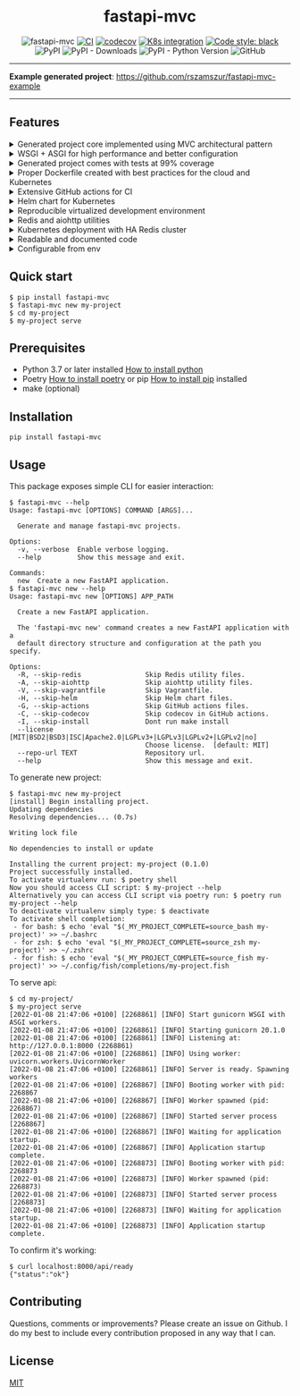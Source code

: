 <div align="center">
<h1>fastapi-mvc</h1>

![fastapi-mvc](https://github.com/rszamszur/fastapi-mvc-template/blob/master/assets/readme.gif?raw=true)
[![CI](https://github.com/rszamszur/fastapi-mvc/actions/workflows/main.yml/badge.svg?branch=master)](https://github.com/rszamszur/fastapi-mvc/actions/workflows/main.yml)
[![codecov](https://codecov.io/gh/rszamszur/fastapi-mvc/branch/master/graph/badge.svg?token=7ESV30TYZS)](https://codecov.io/gh/rszamszur/fastapi-mvc)
[![K8s integration](https://github.com/rszamszur/fastapi-mvc/actions/workflows/integration.yml/badge.svg)](https://github.com/rszamszur/fastapi-mvc/actions/workflows/integration.yml)
[![Code style: black](https://img.shields.io/badge/code%20style-black-000000.svg)](https://github.com/psf/black)
![PyPI](https://img.shields.io/pypi/v/fastapi-mvc)
![PyPI - Downloads](https://img.shields.io/pypi/dm/fastapi-mvc)
![PyPI - Python Version](https://img.shields.io/pypi/pyversions/fastapi-mvc)
![GitHub](https://img.shields.io/github/license/rszamszur/fastapi-mvc?color=blue)

</div>

---

**Example generated project**: https://github.com/rszamszur/fastapi-mvc-example

---

## Features
<details>
  <summary>Generated project core implemented using MVC architectural pattern</summary>
  
  Generated project is structured in MVC architectural pattern to help developers who don't know FastAPI yet but are familiar with MVC to get up to speed quickly.
</details>

<details>
  <summary>WSGI + ASGI for high performance and better configuration</summary>

#### TLDR;

Running WSGI as a master worker with ASGI workers gives better results than running pure ASGI (for FastAPI for now):
* better performance (requests per second)
* better support for different protocols
* broader configuration
* better support with using reverse proxy
---
First of all, whether it's ASGI, WSGI, or combined, think of this as something that serves the application. For instance, Ruby on Rails uses Puma. The result of any of those servers is a TCP/IP or UNIX socket which is later on utilized by reverse proxy ex: Nginx (a TCP/IP socket you can access directly over the network, but still in production, usually it'll be behind a reverse proxy).

Now to WSGI + ASGI part. FastAPI is implemented with asyncio (https://docs.python.org/3/library/asyncio.html), so having a pure WSGI server doesn't make sense since you'd lose all the benefits of asynchronous concurrency. That's where ASGI comes in. However, Python journey with asyncio is still pretty young. Most projects have yet to reach maturity level (you should expect early bugs and a limited feature set). FastAPI, as ASGI server uses uvicorn, which is still prior 1.x.x release (17 in total so far, current 0.16.0) and lacks support for some protocols (ex: no HTTP/2).
Moreover, some reverse proxy might not know how to work with asynchronous servers, and some problems or early bugs on this layer might happen as well.

I'm not saying uvicorn is bad. Quite contrary, if you'd run 4 pure uvicorn workes, you'd still get great results. But if you'd run the same amount of workers with gunicorn (WSGI) as a master worker, it turns out you can even pump those numbers up.

Gunicorn with 4 Uvicorn Workers (source: https://stackoverflow.com/a/62977786/10566747):
```
Requests per second: 7891.28 [#/sec] (mean)
Time per request: 126.722 [ms] (mean)
Time per request: 0.127 [ms] (mean, across all concurrent requests)
```

Pure Uvicorn with 4 workers:
```
Requests per second: 4359.68 [#/sec] (mean)
Time per request: 229.375 [ms] (mean)
Time per request: 0.229 [ms] (mean, across all concurrent requests)
```

~80% better

I guess gunicorn does a better job in worker management. However, it's a more mature project, so it's probably a matter of time when uvicorn (or other ASGI for that matter) will catch up to this benchmark.

Last but not least, gunicorn gives a ton of settings to configure (https://docs.gunicorn.org/en/stable/settings.html), which can come in handy.
</details>

<details>
  <summary>Generated project comes with tests at 99% coverage</summary>
  
  Unit test coverage is at 99% regardless of chosen configuration. There is also a placeholder for integration tests with an example dummy test.
</details>

<details>
  <summary>Proper Dockerfile created with best practices for the cloud and Kubernetes</summary>
  
Container image features:
* Based on lightweight alpine.
* Run as PID 1 (with child processes)
* Utilizes multi-stage build for smallest size possible, also this results in having only necessary libraries/dependencies/tools in outcome container image.
* DigestSHA - immutable identifier instead of tags, for better reproducibility and security.
* Signal handling, for Kubernetes to be able to gracefully shut down pods.
* Created with common layers.

Based on Google [Best practices for building containers](https://cloud.google.com/architecture/best-practices-for-building-containers) and own experience.
</details>

<details>
  <summary>Extensive GitHub actions for CI</summary>
  
![ci_example](https://github.com/rszamszur/fastapi-mvc-template/blob/master/assets/ci.png?raw=true)
</details>

<details>
  <summary>Helm chart for Kubernetes</summary>
  
For easily deploying application in Kubernetes cluster.
</details>

<details>
  <summary>Reproducible virtualized development environment</summary>

Easily boot virtual machine with Vagrant. Code and test straight away. 

*Note: Project directory is rsync'ed between Host and Guest.*

*Note2: provided Vagrant vm doesn't have port forwarding configured which means, that application won't be accessible on Host OS.*
</details>

<details>
  <summary>Redis and aiohttp utilities</summary>
  
For your discretion, I've provided some basic utilities:
* RedisClient `.app.utils.redis`
* AiohttpClient `.app.utils.aiohttp_client`

They're initialized in `asgi.py` on FastAPI startup event handler, and are available for whole application scope without passing object instances between controllers.
</details>

<details>
  <summary>Kubernetes deployment with HA Redis cluster</summary>
  
Application stack in Kubernetes:
![k8s_arch](https://github.com/rszamszur/fastapi-mvc-template/blob/master/assets/k8s_arch.png?raw=true)
</details>

<details>
  <summary>Readable and documented code</summary>
  
The metrics stage in CI workflow ensures important PEP rules are enforced. For additional readability and formatting checks - black is used. Every piece of generated code is documented with docstrings. Last but not least there is also extended README with how to.
</details>

<details>
  <summary>Configurable from env</summary>
  
Generated application provides flexibility of configuration. All significant settings are defined by the environment variables, each with the default value.
</details>

## Quick start

```shell
$ pip install fastapi-mvc
$ fastapi-mvc new my-project
$ cd my-project
$ my-project serve
```

## Prerequisites

* Python 3.7 or later installed [How to install python](https://docs.python-guide.org/starting/installation/)
* Poetry [How to install poetry](https://python-poetry.org/docs/#installation) or pip [How to install pip](https://pip.pypa.io/en/stable/installation/) installed
* make (optional)

## Installation

```shell
pip install fastapi-mvc
```

## Usage

This package exposes simple CLI for easier interaction:

```shell
$ fastapi-mvc --help
Usage: fastapi-mvc [OPTIONS] COMMAND [ARGS]...

  Generate and manage fastapi-mvc projects.

Options:
  -v, --verbose  Enable verbose logging.
  --help         Show this message and exit.

Commands:
  new  Create a new FastAPI application.
$ fastapi-mvc new --help
Usage: fastapi-mvc new [OPTIONS] APP_PATH

  Create a new FastAPI application.

  The 'fastapi-mvc new' command creates a new FastAPI application with a
  default directory structure and configuration at the path you specify.

Options:
  -R, --skip-redis                Skip Redis utility files.
  -A, --skip-aiohttp              Skip aiohttp utility files.
  -V, --skip-vagrantfile          Skip Vagrantfile.
  -H, --skip-helm                 Skip Helm chart files.
  -G, --skip-actions              Skip GitHub actions files.
  -C, --skip-codecov              Skip codecov in GitHub actions.
  -I, --skip-install              Dont run make install
  --license [MIT|BSD2|BSD3|ISC|Apache2.0|LGPLv3+|LGPLv3|LGPLv2+|LGPLv2|no]
                                  Choose license.  [default: MIT]
  --repo-url TEXT                 Repository url.
  --help                          Show this message and exit.
```

To generate new project:

```shell
$ fastapi-mvc new my-project
[install] Begin installing project.
Updating dependencies
Resolving dependencies... (0.7s)

Writing lock file

No dependencies to install or update

Installing the current project: my-project (0.1.0)
Project successfully installed.
To activate virtualenv run: $ poetry shell
Now you should access CLI script: $ my-project --help
Alternatively you can access CLI script via poetry run: $ poetry run my-project --help
To deactivate virtualenv simply type: $ deactivate
To activate shell completion:
 - for bash: $ echo 'eval "$(_MY_PROJECT_COMPLETE=source_bash my-project)' >> ~/.bashrc
 - for zsh: $ echo 'eval "$(_MY_PROJECT_COMPLETE=source_zsh my-project)' >> ~/.zshrc
 - for fish: $ echo 'eval "$(_MY_PROJECT_COMPLETE=source_fish my-project)' >> ~/.config/fish/completions/my-project.fish
```

To serve api:

```shell
$ cd my-project/
$ my-project serve
[2022-01-08 21:47:06 +0100] [2268861] [INFO] Start gunicorn WSGI with ASGI workers.
[2022-01-08 21:47:06 +0100] [2268861] [INFO] Starting gunicorn 20.1.0
[2022-01-08 21:47:06 +0100] [2268861] [INFO] Listening at: http://127.0.0.1:8000 (2268861)
[2022-01-08 21:47:06 +0100] [2268861] [INFO] Using worker: uvicorn.workers.UvicornWorker
[2022-01-08 21:47:06 +0100] [2268861] [INFO] Server is ready. Spawning workers
[2022-01-08 21:47:06 +0100] [2268867] [INFO] Booting worker with pid: 2268867
[2022-01-08 21:47:06 +0100] [2268867] [INFO] Worker spawned (pid: 2268867)
[2022-01-08 21:47:06 +0100] [2268867] [INFO] Started server process [2268867]
[2022-01-08 21:47:06 +0100] [2268867] [INFO] Waiting for application startup.
[2022-01-08 21:47:06 +0100] [2268867] [INFO] Application startup complete.
[2022-01-08 21:47:06 +0100] [2268873] [INFO] Booting worker with pid: 2268873
[2022-01-08 21:47:06 +0100] [2268873] [INFO] Worker spawned (pid: 2268873)
[2022-01-08 21:47:06 +0100] [2268873] [INFO] Started server process [2268873]
[2022-01-08 21:47:06 +0100] [2268873] [INFO] Waiting for application startup.
[2022-01-08 21:47:06 +0100] [2268873] [INFO] Application startup complete.
```

To confirm it's working:

```shell
$ curl localhost:8000/api/ready
{"status":"ok"}
```

## Contributing

Questions, comments or improvements? Please create an issue on Github. I do my best to include every contribution proposed in any way that I can.

## License

[MIT](https://github.com/rszamszur/fastapi-mvc/blob/master/LICENSE)
